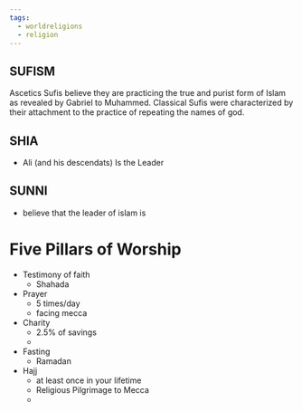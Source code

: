```yaml
---
tags:
  - worldreligions
  - religion
---
```


## SUFISM
Ascetics
Sufis believe they are practicing the true and purist form of Islam as revealed by Gabriel to Muhammed.
Classical Sufis were characterized by their attachment to the practice of repeating the names of god.

## SHIA
- Ali (and his descendats) Is the Leader

## SUNNI
* believe that the leader of islam is 



# Five Pillars of Worship

- Testimony of faith
	- Shahada
- Prayer
	- 5 times/day
	- facing mecca
- Charity
	- 2.5% of savings
	- 
- Fasting
	- Ramadan
- Hajj
	- at least once in your lifetime
	- Religious Pilgrimage to Mecca
	- 

